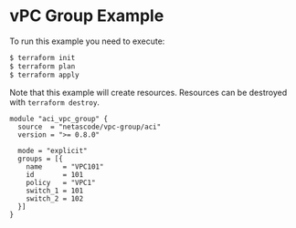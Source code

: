 <!-- BEGIN_TF_DOCS -->
# vPC Group Example

To run this example you need to execute:

```bash
$ terraform init
$ terraform plan
$ terraform apply
```

Note that this example will create resources. Resources can be destroyed with `terraform destroy`.

```hcl
module "aci_vpc_group" {
  source  = "netascode/vpc-group/aci"
  version = ">= 0.8.0"

  mode = "explicit"
  groups = [{
    name     = "VPC101"
    id       = 101
    policy   = "VPC1"
    switch_1 = 101
    switch_2 = 102
  }]
}
```
<!-- END_TF_DOCS -->